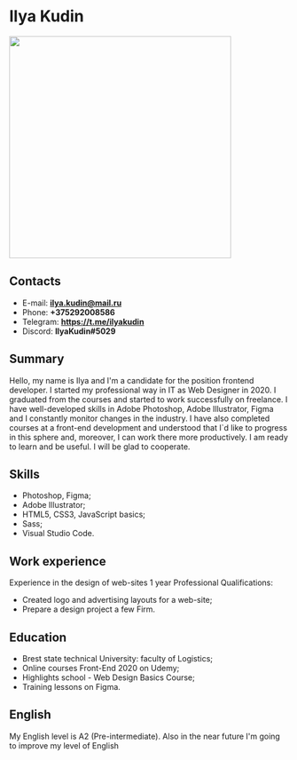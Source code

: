 # Ilya Kudin
<img src="img/ava.jpg" width="400">

## Contacts
- E-mail: **ilya.kudin@mail.ru**
- Phone: **+375292008586**
- Telegram: **https://t.me/ilyakudin**
- Discord: **IlyaKudin#5029**

## Summary
Hello, my name is Ilya and I'm a candidate for the position frontend developer.
I started my professional way in IT as Web Designer in 2020. I graduated from the courses and started to work successfully on freelance. I have well-developed skills in Adobe Photoshop, Adobe Illustrator, Figma and I constantly monitor changes in the industry. I have also completed courses at a front-end development and understood that I`d like to progress in this sphere and, moreover, I can work there more productively.
I am ready to learn and be useful.
I will be glad to cooperate.

## Skills
- Photoshop, Figma;
- Adobe Illustrator;
- HTML5, CSS3, JavaScript basics;
- Sass;
- Visual Studio Code.

## Work experience
Experience in the design of web-sites 1 year 
Professional Qualifications:
- Created logo and advertising layouts for a web-site;
- Prepare a design project a few Firm.

## Education
- Brest state technical University: faculty of Logistics;
- Online courses Front-End 2020 on Udemy;
- Highlights school - Web Design Basics Course;
- Training lessons on Figma.

## English
My English level is A2 (Pre-intermediate). Also in the near future I'm going to improve my level of English